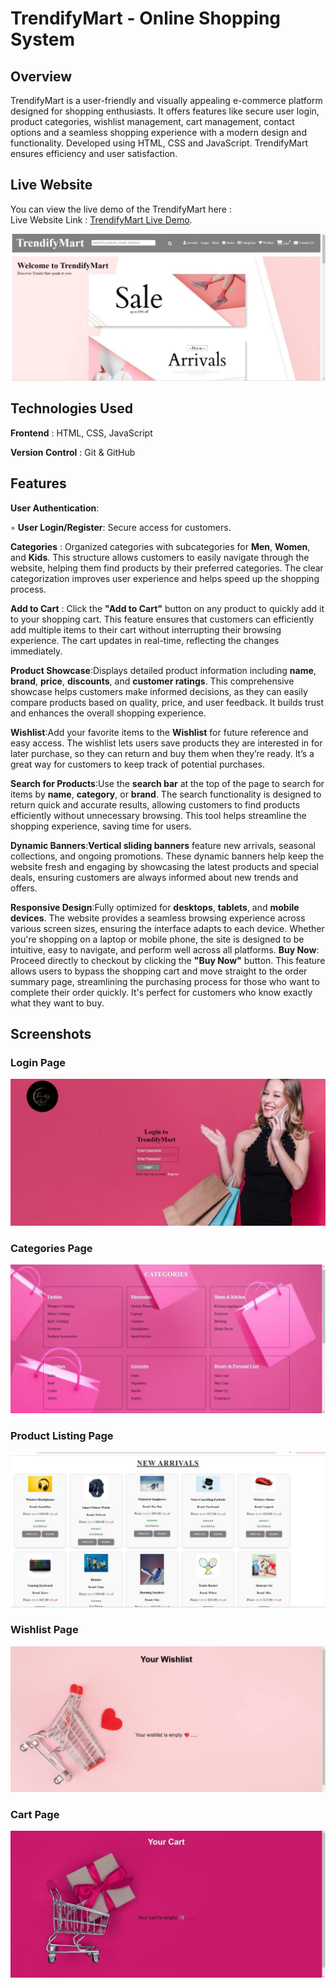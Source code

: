                                                             
# TrendifyMart - Online Shopping System


## Overview 

TrendifyMart is a user-friendly and visually appealing e-commerce platform designed for shopping enthusiasts. It offers features like secure user login, product categories, wishlist management, cart management, contact options and a seamless shopping experience with a modern design and functionality. Developed using HTML, CSS and JavaScript. TrendifyMart ensures efficiency and user satisfaction.

## Live Website

You can view the live demo of the TrendifyMart here :   
Live Website Link : [TrendifyMart Live Demo](https://jyothigodavarthi.github.io/TrendifyMart/).

![Home Page](./Home%20Page.png)


## Technologies Used 

**Frontend** : HTML, CSS, JavaScript

**Version Control** : Git & GitHub

## Features 
**User Authentication**:

◦ **User Login/Register**: Secure access for customers.

**Categories** : Organized categories with subcategories for **Men**, **Women**, and **Kids**. This structure allows customers to easily navigate through the website, helping them find products by their preferred categories. The clear categorization improves user experience and helps speed up the shopping process.

**Add to Cart** : Click the **"Add to Cart"** button on any product to quickly add it to your shopping cart. This feature ensures that customers can efficiently add multiple items to their cart without interrupting their browsing experience. The cart updates in real-time, reflecting the changes immediately.

**Product Showcase**:Displays detailed product information including **name**, **brand**, **price**, **discounts**, and **customer ratings**. This comprehensive showcase helps customers make informed decisions, as they can easily compare products based on quality, price, and user feedback. It builds trust and enhances the overall shopping experience.

**Wishlist**:Add your favorite items to the **Wishlist** for future reference and easy access. The wishlist lets users save products they are interested in for later purchase, so they can return and buy them when they’re ready. It’s a great way for customers to keep track of potential purchases.

**Search for Products**:Use the **search bar** at the top of the page to search for items by **name**, **category**, or **brand**. The search functionality is designed to return quick and accurate results, allowing customers to find products efficiently without unnecessary browsing. This tool helps streamline the shopping experience, saving time for users.

**Dynamic Banners**:**Vertical sliding banners** feature new arrivals, seasonal collections, and ongoing promotions. These dynamic banners help keep the website fresh and engaging by showcasing the latest products and special deals, ensuring customers are always informed about new trends and offers.

**Responsive Design**:Fully optimized for **desktops**, **tablets**, and **mobile devices**. The website provides a seamless browsing experience across various screen sizes, ensuring the interface adapts to each device. Whether you're shopping on a laptop or mobile phone, the site is designed to be intuitive, easy to navigate, and perform well across all platforms.
**Buy Now**:
Proceed directly to checkout by clicking the **"Buy Now"** button. This feature allows users to bypass the shopping cart and move straight to the order summary page, streamlining the purchasing process for those who want to complete their order quickly. It's perfect for customers who know exactly what they want to buy.


## Screenshots

### Login Page
![Login Page](./Login%20Page.png)

### Categories Page
![Categories Page](./Categories%20Page.png)

### Product Listing Page
![Product Listing Page](./Product%20Listing%20Page.png)

### Wishlist Page
![Wishlist Page](./Wishlist%20Page.png)

### Cart Page
![Cart Page](./Cart%20Page.png)